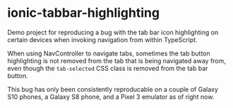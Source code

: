 # ionic-tabbar-highlighting
Demo project for reproducing a bug with the tab bar icon highlighting on certain devices when invoking navigation from within TypeScript.

When using NavController to navigate tabs, sometimes the tab button highlighting is not removed from the tab that is being navigated away from, even though the `tab-selected` CSS class is removed from the tab bar button.

This bug has only been consistently reproducable on a couple of Galaxy S10 phones, a Galaxy S8 phone, and a Pixel 3 emulator as of right now.
